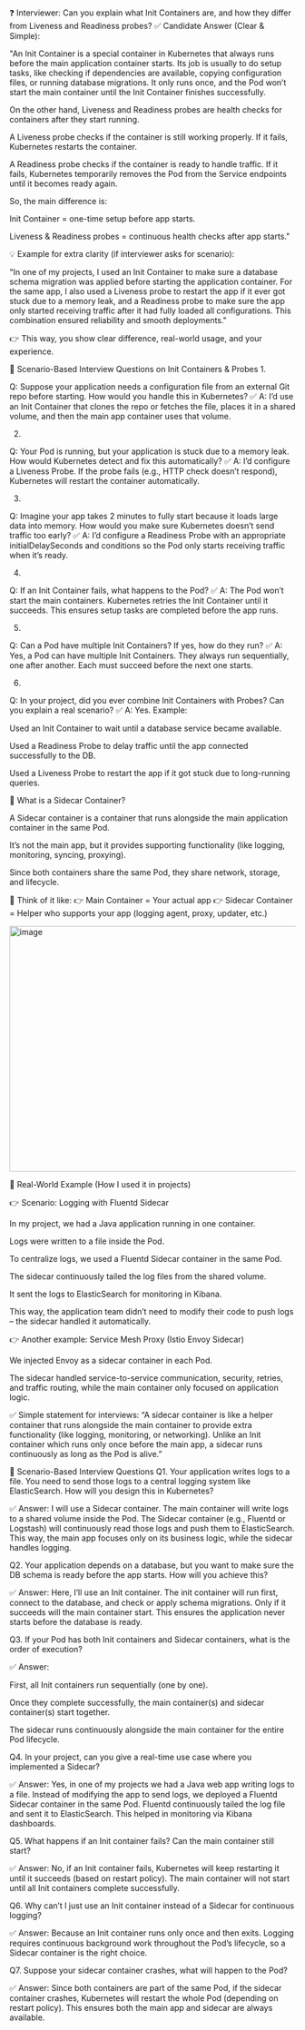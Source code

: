 ❓ Interviewer: Can you explain what Init Containers are, and how they differ from Liveness and Readiness probes?
✅ Candidate Answer (Clear & Simple):

"An Init Container is a special container in Kubernetes that always runs before the main application container starts. Its job is usually to do setup tasks, like checking if dependencies are available, copying configuration files, or running database migrations. It only runs once, and the Pod won’t start the main container until the Init Container finishes successfully.

On the other hand, Liveness and Readiness probes are health checks for containers after they start running.

A Liveness probe checks if the container is still working properly. If it fails, Kubernetes restarts the container.

A Readiness probe checks if the container is ready to handle traffic. If it fails, Kubernetes temporarily removes the Pod from the Service endpoints until it becomes ready again.

So, the main difference is:

Init Container = one-time setup before app starts.

Liveness & Readiness probes = continuous health checks after app starts."

💡 Example for extra clarity (if interviewer asks for scenario):

"In one of my projects, I used an Init Container to make sure a database schema migration was applied before starting the application container. For the same app, I also used a Liveness probe to restart the app if it ever got stuck due to a memory leak, and a Readiness probe to make sure the app only started receiving traffic after it had fully loaded all configurations. This combination ensured reliability and smooth deployments."

👉 This way, you show clear difference, real-world usage, and your experience.


🔹 Scenario-Based Interview Questions on Init Containers & Probes
1.

Q: Suppose your application needs a configuration file from an external Git repo before starting. How would you handle this in Kubernetes?
✅ A: I’d use an Init Container that clones the repo or fetches the file, places it in a shared volume, and then the main app container uses that volume.

2.

Q: Your Pod is running, but your application is stuck due to a memory leak. How would Kubernetes detect and fix this automatically?
✅ A: I’d configure a Liveness Probe. If the probe fails (e.g., HTTP check doesn’t respond), Kubernetes will restart the container automatically.

3.

Q: Imagine your app takes 2 minutes to fully start because it loads large data into memory. How would you make sure Kubernetes doesn’t send traffic too early?
✅ A: I’d configure a Readiness Probe with an appropriate initialDelaySeconds and conditions so the Pod only starts receiving traffic when it’s ready.

4.

Q: If an Init Container fails, what happens to the Pod?
✅ A: The Pod won’t start the main containers. Kubernetes retries the Init Container until it succeeds. This ensures setup tasks are completed before the app runs.

5.

Q: Can a Pod have multiple Init Containers? If yes, how do they run?
✅ A: Yes, a Pod can have multiple Init Containers. They always run sequentially, one after another. Each must succeed before the next one starts.

6.

Q: In your project, did you ever combine Init Containers with Probes? Can you explain a real scenario?
✅ A: Yes. Example:

Used an Init Container to wait until a database service became available.

Used a Readiness Probe to delay traffic until the app connected successfully to the DB.

Used a Liveness Probe to restart the app if it got stuck due to long-running queries.


🔹 What is a Sidecar Container?

A Sidecar container is a container that runs alongside the main application container in the same Pod.

It’s not the main app, but it provides supporting functionality (like logging, monitoring, syncing, proxying).

Since both containers share the same Pod, they share network, storage, and lifecycle.

📌 Think of it like:
👉 Main Container = Your actual app
👉 Sidecar Container = Helper who supports your app (logging agent, proxy, updater, etc.)

<img width="966" height="433" alt="image" src="https://github.com/user-attachments/assets/650572e2-b9bd-4a48-a047-3360ceb925ce" />


🔹 Real-World Example (How I used it in projects)

👉 Scenario: Logging with Fluentd Sidecar

In my project, we had a Java application running in one container.

Logs were written to a file inside the Pod.

To centralize logs, we used a Fluentd Sidecar container in the same Pod.

The sidecar continuously tailed the log files from the shared volume.

It sent the logs to ElasticSearch for monitoring in Kibana.

This way, the application team didn’t need to modify their code to push logs – the sidecar handled it automatically.

👉 Another example: Service Mesh Proxy (Istio Envoy Sidecar)

We injected Envoy as a sidecar container in each Pod.

The sidecar handled service-to-service communication, security, retries, and traffic routing, while the main container only focused on application logic.

✅ Simple statement for interviews:
“A sidecar container is like a helper container that runs alongside the main container to provide extra functionality (like logging, monitoring, or networking). Unlike an Init container which runs only once before the main app, a sidecar runs continuously as long as the Pod is alive.”

🔹 Scenario-Based Interview Questions
Q1. Your application writes logs to a file. You need to send those logs to a central logging system like ElasticSearch. How will you design this in Kubernetes?

✅ Answer:
I will use a Sidecar container. The main container will write logs to a shared volume inside the Pod. The Sidecar container (e.g., Fluentd or Logstash) will continuously read those logs and push them to ElasticSearch. This way, the main app focuses only on its business logic, while the sidecar handles logging.

Q2. Your application depends on a database, but you want to make sure the DB schema is ready before the app starts. How will you achieve this?

✅ Answer:
Here, I’ll use an Init container. The init container will run first, connect to the database, and check or apply schema migrations. Only if it succeeds will the main container start. This ensures the application never starts before the database is ready.

Q3. If your Pod has both Init containers and Sidecar containers, what is the order of execution?

✅ Answer:

First, all Init containers run sequentially (one by one).

Once they complete successfully, the main container(s) and sidecar container(s) start together.

The sidecar runs continuously alongside the main container for the entire Pod lifecycle.

Q4. In your project, can you give a real-time use case where you implemented a Sidecar?

✅ Answer:
Yes, in one of my projects we had a Java web app writing logs to a file. Instead of modifying the app to send logs, we deployed a Fluentd Sidecar container in the same Pod. Fluentd continuously tailed the log file and sent it to ElasticSearch. This helped in monitoring via Kibana dashboards.

Q5. What happens if an Init container fails? Can the main container still start?

✅ Answer:
No, if an Init container fails, Kubernetes will keep restarting it until it succeeds (based on restart policy). The main container will not start until all Init containers complete successfully.

Q6. Why can’t I just use an Init container instead of a Sidecar for continuous logging?

✅ Answer:
Because an Init container runs only once and then exits. Logging requires continuous background work throughout the Pod’s lifecycle, so a Sidecar container is the right choice.

Q7. Suppose your sidecar container crashes, what will happen to the Pod?

✅ Answer:
Since both containers are part of the same Pod, if the sidecar container crashes, Kubernetes will restart the whole Pod (depending on restart policy). This ensures both the main app and sidecar are always available.
